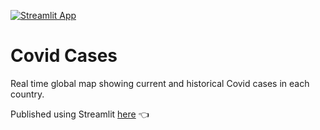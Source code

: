[![Streamlit App](https://static.streamlit.io/badges/streamlit_badge_black_white.svg)](https://share.streamlit.io/chrislee973/covid-cases/main/covid.py)


# Covid Cases

Real time global map showing current and historical Covid cases in each country. 

Published using Streamlit [here](https://share.streamlit.io/chrislee973/covid-cases/main/covid.py) :point_left:
